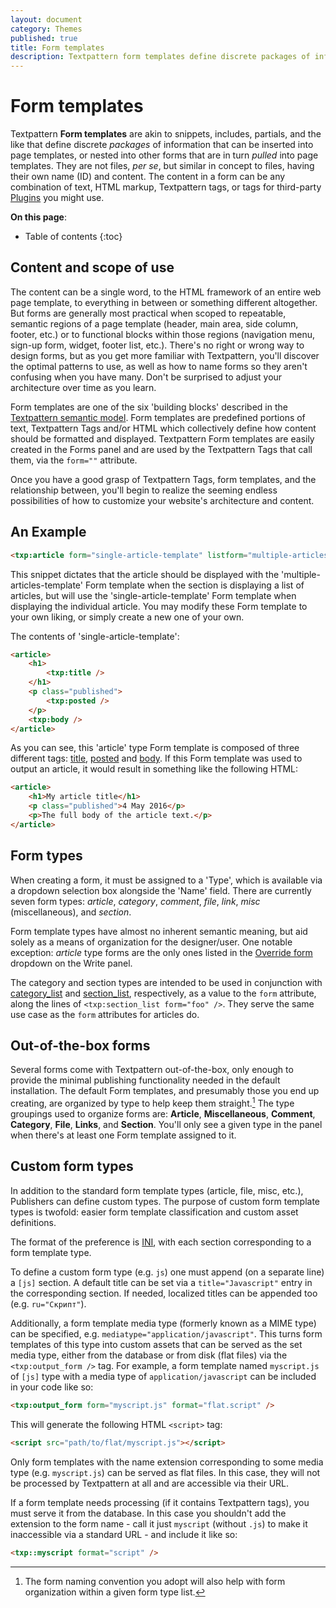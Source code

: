 ```yaml
---
layout: document
category: Themes
published: true
title: Form templates
description: Textpattern form templates define discrete packages of information that can be inserted into page templates and other forms.
---
```


# Form templates

Textpattern **Form templates** are akin to snippets, includes, partials, and the like that define discrete *packages* of information that can be inserted into page templates, or nested into other forms that are in turn *pulled* into page templates. They are not files, *per se*, but similar in concept to files, having their own name (ID) and content. The content in a form can be any combination of text, HTML markup, Textpattern tags, or tags for third-party [Plugins](https://docs.textpattern.com/administration/plugins-panel) you might use.

**On this page**:

* Table of contents
{:toc}

## Content and scope of use

The content can be a single word, to the HTML framework of an entire web page template, to everything in between or something different altogether. But forms are generally most practical when scoped to repeatable, semantic regions of a page template (header, main area, side column, footer, etc.) or to functional blocks within those regions (navigation menu, sign-up form, widget, footer list, etc.). There's no right or wrong way to design forms, but as you get more familiar with Textpattern, you'll discover the optimal patterns to use, as well as how to name forms so they aren't confusing when you have many. Don't be surprised to adjust your architecture over time as you learn.

Form templates are one of the six 'building blocks' described in the [Textpattern semantic model](https://docs.textpattern.com/faqs/textpattern-semantic-model). Form templates are predefined portions of text, Textpattern Tags and/or HTML which collectively define how content should be formatted and displayed. Textpattern Form templates are easily created in the Forms panel and are used by the Textpattern Tags that call them, via the `form=""` attribute.

Once you have a good grasp of Textpattern Tags, form templates, and the relationship between, you'll begin to realize the seeming endless possibilities of how to customize your website's architecture and content.

## An Example

~~~ html
<txp:article form="single-article-template" listform="multiple-articles-template" />
~~~

This snippet dictates that the article should be displayed with the 'multiple-articles-template' Form template when the section is displaying a list of articles, but will use the 'single-article-template' Form template when displaying the individual article. You may modify these Form template to your own liking, or simply create a new one of your own.

The contents of 'single-article-template':

~~~ html
<article>
    <h1>
        <txp:title />
    </h1>
    <p class="published">
        <txp:posted />
    </p>
    <txp:body />
</article>
~~~

As you can see, this 'article' type Form template is composed of three different tags: [title](https://docs.textpattern.com/tags/title), [posted](https://docs.textpattern.com/tags/posted) and [body](https://docs.textpattern.com/tags/body). If this Form template was used to output an article, it would result in something like the following HTML:

~~~ html
<article>
    <h1>My article title</h1>
    <p class="published">4 May 2016</p>
    <p>The full body of the article text.</p>
</article>
~~~

## Form types

When creating a form, it must be assigned to a 'Type', which is available via a dropdown selection box alongside the 'Name' field. There are currently seven form types: *article*, *category*, *comment*, *file*, *link*, *misc* (miscellaneous), and *section*.

Form template types have almost no inherent semantic meaning, but aid solely as a means of organization for the designer/user. One notable exception: *article* type forms are the only ones listed in the [Override form](https://docs.textpattern.com/administraiton/write-panel#override-form) dropdown on the Write panel.

The category and section types are intended to be used in conjunction with [category_list](https://docs.textpattern.com/tags/category_list) and [section_list](https://docs.textpattern.com/tags/section_list), respectively, as a value to the `form` attribute, along the lines of `<txp:section_list form="foo" />`. They serve the same use case as the `form` attributes for articles do.

## Out-of-the-box forms

Several forms come with Textpattern out-of-the-box, only enough to provide the minimal publishing functionality needed in the default installation. The default Form templates, and presumably those you end up creating, are organized by type to help keep them straight.[^1] The type groupings used to organize forms are: **Article**, **Miscellaneous**, **Comment**, **Category**, **File**, **Links**, and **Section**. You'll only see a given type in the panel when there's at least one Form template assigned to it.

[^1]: The form naming convention you adopt will also help with form organization within a given form type list.

## Custom form types

In addition to the standard form template types (article, file, misc, etc.), Publishers can define custom types. The purpose of custom form template types is twofold: easier form template classification and custom asset definitions.

The format of the preference is [INI](https://en.wikipedia.org/wiki/INI_file), with each section corresponding to a form template type.

To define a custom form type (e.g. `js`) one must append (on a separate line) a `[js]` section. A default title can be set via a `title="Javascript"` entry in the corresponding section. If needed, localized titles can be appended too (e.g. `ru="Скрипт"`).

Additionally, a form template media type (formerly known as a MIME type) can be specified, e.g. `mediatype="application/javascript"`. This turns form templates of this type into custom assets that can be served as the set media type, either from the database or from disk (flat files) via the `<txp:output_form />` tag. For example, a form template named `myscript.js` of `[js]` type with a media type of `application/javascript` can be included in your code like so:

~~~ html
<txp:output_form form="myscript.js" format="flat.script" />
~~~

This will generate the following HTML `<script>` tag:

~~~ html
<script src="path/to/flat/myscript.js"></script>
~~~

Only form templates with the name extension corresponding to some media type (e.g. `myscript.js`) can be served as flat files. In this case, they will not be processed by Textpattern at all and are accessible via their URL.

If a form template needs processing (if it contains Textpattern tags), you must serve it from the database. In this case you shouldn't add the extension to the form name - call it just `myscript` (without `.js`) to make it inaccessible via a standard URL - and include it like so:

~~~ html
<txp::myscript format="script" />
~~~
